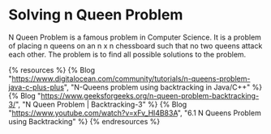 # Solving n Queen Problem

N Queen Problem is a famous problem in Computer Science. It is a problem of placing n queens on an n x n chessboard such that no two queens attack each other. The problem is to find all possible solutions to the problem.

{% resources %}
  {% Blog "https://www.digitalocean.com/community/tutorials/n-queens-problem-java-c-plus-plus", "N-Queens problem using backtracking in Java/C++" %}
  {% Blog "https://www.geeksforgeeks.org/n-queen-problem-backtracking-3/", "N Queen Problem | Backtracking-3" %}
  {% Blog "https://www.youtube.com/watch?v=xFv_Hl4B83A", "6.1 N Queens Problem using Backtracking" %}
{% endresources %}
